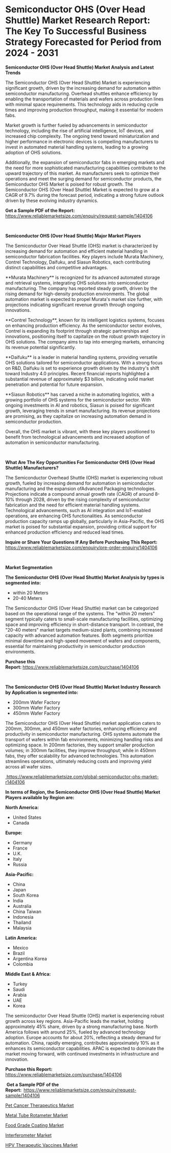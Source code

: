 <p><h1>Semiconductor OHS (Over Head Shuttle) Market Research Report: The Key To Successful Business Strategy Forecasted for Period from 2024 - 2031</h1></p><p><strong>Semiconductor OHS (Over Head Shuttle) Market Analysis and Latest Trends</strong></p>
<p><p>The Semiconductor OHS (Over Head Shuttle) Market is experiencing significant growth, driven by the increasing demand for automation within semiconductor manufacturing. Overhead shuttles enhance efficiency by enabling the transportation of materials and wafers across production lines with minimal space requirements. This technology aids in reducing cycle times and improving production throughput, making it essential for modern fabs.</p><p>Market growth is further fueled by advancements in semiconductor technology, including the rise of artificial intelligence, IoT devices, and increased chip complexity. The ongoing trend toward miniaturization and higher performance in electronic devices is compelling manufacturers to invest in automated material handling systems, leading to a growing adoption of OHS solutions.</p><p>Additionally, the expansion of semiconductor fabs in emerging markets and the need for more sophisticated manufacturing capabilities contribute to the upward trajectory of this market. As manufacturers seek to optimize their operations and meet the surging demand for semiconductor products, the Semiconductor OHS Market is poised for robust growth. The Semiconductor OHS (Over Head Shuttle) Market is expected to grow at a CAGR of 9.7% during the forecast period, indicating a strong future outlook driven by these evolving industry dynamics.</p></p>
<p><strong>Get a Sample PDF of the Report:&nbsp;</strong> <a href="https://www.reliablemarketsize.com/enquiry/request-sample/1404106?utm_campaign=1167&utm_medium=2&utm_source=Github&utm_content=ia&utm_term=23102024&utm_id=semiconductor-ohs-over-head-shuttle">https://www.reliablemarketsize.com/enquiry/request-sample/1404106</a></p>
<p>&nbsp;</p>
<p><strong>Semiconductor OHS (Over Head Shuttle) Major Market Players</strong></p>
<p><p>The Semiconductor Over Head Shuttle (OHS) market is characterized by increasing demand for automation and efficient material handling in semiconductor fabrication facilities. Key players include Murata Machinery, Contrel Technology, Daifuku, and Siasun Robotics, each contributing distinct capabilities and competitive advantages.</p><p>**Murata Machinery** is recognized for its advanced automated storage and retrieval systems, integrating OHS solutions into semiconductor manufacturing. The company has reported steady growth, driven by the rising demand for high-density production environments. The global automation market is expected to propel Murata's market size further, with projections indicating significant revenue growth through ongoing innovations.</p><p>**Contrel Technology**, known for its intelligent logistics systems, focuses on enhancing production efficiency. As the semiconductor sector evolves, Contrel is expanding its footprint through strategic partnerships and innovations, positioning itself to capitalize on the robust growth trajectory in OHS solutions. The company aims to tap into emerging markets, enhancing its revenue potential significantly.</p><p>**Daifuku** is a leader in material handling systems, providing versatile OHS solutions tailored for semiconductor applications. With a strong focus on R&D, Daifuku is set to experience growth driven by the industry's shift toward Industry 4.0 principles. Recent financial reports highlighted a substantial revenue of approximately $3 billion, indicating solid market penetration and potential for future expansion.</p><p>**Siasun Robotics** has carved a niche in automating logistics, with a growing portfolio of OHS systems for the semiconductor sector. With ongoing investments in AI and robotics, Siasun is poised for significant growth, leveraging trends in smart manufacturing. Its revenue projections are promising, as they capitalize on increasing automation demand in semiconductor production.</p><p>Overall, the OHS market is vibrant, with these key players positioned to benefit from technological advancements and increased adoption of automation in semiconductor manufacturing.</p></p>
<p>&nbsp;</p>
<p><strong>What Are The Key Opportunities For Semiconductor OHS (Over Head Shuttle) Manufacturers?</strong></p>
<p><p>The Semiconductor Overhead Shuttle (OHS) market is experiencing robust growth, fueled by increasing demand for automation in semiconductor manufacturing and the expansion ofAdvanced Packaging technologies. Projections indicate a compound annual growth rate (CAGR) of around 8-10% through 2028, driven by the rising complexity of semiconductor fabrication and the need for efficient material handling systems. Technological advancements, such as AI integration and IoT-enabled operations, are enhancing OHS functionalities. As semiconductor production capacity ramps up globally, particularly in Asia-Pacific, the OHS market is poised for substantial expansion, providing critical support for enhanced production efficiency and reduced lead times.</p></p>
<p><strong>Inquire or Share Your Questions If Any Before Purchasing This Report:</strong> <a href="https://www.reliablemarketsize.com/enquiry/pre-order-enquiry/1404106?utm_campaign=1167&utm_medium=2&utm_source=Github&utm_content=ia&utm_term=23102024&utm_id=semiconductor-ohs-over-head-shuttle">https://www.reliablemarketsize.com/enquiry/pre-order-enquiry/1404106</a></p>
<p>&nbsp;</p>
<p><strong>Market Segmentation</strong></p>
<p><strong>The Semiconductor OHS (Over Head Shuttle) Market Analysis by types is segmented into:</strong></p>
<p><ul><li>within 20 Meters</li><li>20-40 Meters</li></ul></p>
<p><p>The Semiconductor OHS (Over Head Shuttle) market can be categorized based on the operational range of the systems. The "within 20 meters" segment typically caters to small-scale manufacturing facilities, optimizing space and improving efficiency in short-distance transport. In contrast, the "20-40 meters" market targets medium-sized plants, combining increased capacity with advanced automation features. Both segments prioritize minimal downtime and high-speed movement of wafers and components, essential for maintaining productivity in semiconductor production environments.</p></p>
<p><strong>Purchase this Report:&nbsp;</strong><a href="https://www.reliablemarketsize.com/purchase/1404106?utm_campaign=1167&utm_medium=2&utm_source=Github&utm_content=ia&utm_term=23102024&utm_id=semiconductor-ohs-over-head-shuttle">https://www.reliablemarketsize.com/purchase/1404106</a></p>
<p>&nbsp;</p>
<p><strong>The Semiconductor OHS (Over Head Shuttle) Market Industry Research by Application is segmented into:</strong></p>
<p><ul><li>200mm Wafer Factory</li><li>300mm Wafer Factory</li><li>450mm Wafer Factory</li></ul></p>
<p><p>The Semiconductor OHS (Over Head Shuttle) market application caters to 200mm, 300mm, and 450mm wafer factories, enhancing efficiency and productivity in semiconductor manufacturing. OHS systems automate the transport of wafers within fab environments, minimizing handling risks and optimizing space. In 200mm factories, they support smaller production volumes; in 300mm facilities, they improve throughput; while in 450mm fabs, they offer scalability for advanced technologies. This automation streamlines operations, ultimately reducing costs and improving yield across all wafer sizes.</p></p>
<p><a href="https://www.reliablemarketsize.com/global-semiconductor-ohs-market-r1404106?utm_campaign=1167&utm_medium=2&utm_source=Github&utm_content=ia&utm_term=23102024&utm_id=semiconductor-ohs-over-head-shuttle">&nbsp;https://www.reliablemarketsize.com/global-semiconductor-ohs-market-r1404106</a></p>
<p><strong>In terms of Region, the Semiconductor OHS (Over Head Shuttle) Market Players available by Region are:</strong></p>
<p>
    <p> <strong> North America: </strong>
        <ul>
            <li>United States</li>
            <li>Canada</li>
        </ul>
        </p> 
    <p> <strong> Europe: </strong>
        <ul>
            <li>Germany</li>
            <li>France</li>
            <li>U.K.</li>
            <li>Italy</li>
            <li>Russia</li>
        </ul>
        </p> 
    <p> <strong> Asia-Pacific: </strong>
        <ul>
            <li>China</li>
            <li>Japan</li>
            <li>South Korea</li>
            <li>India</li>
            <li>Australia</li>
            <li>China Taiwan</li>
            <li>Indonesia</li>
            <li>Thailand</li>
            <li>Malaysia</li>
        </ul>
        </p> 
    <p> <strong> Latin America: </strong>
        <ul>
            <li>Mexico</li>
            <li>Brazil</li>
            <li>Argentina Korea</li>
            <li>Colombia</li>
        </ul>
        </p> 
    <p> <strong> Middle East & Africa: </strong>
        <ul>
            <li>Turkey</li>
            <li>Saudi</li>
            <li>Arabia</li>
            <li>UAE</li>
            <li>Korea</li>
        </ul>
    </p>
    </p>
<p><p>The semiconductor Over Head Shuttle (OHS) market is experiencing robust growth across key regions. Asia-Pacific leads the market, holding approximately 45% share, driven by a strong manufacturing base. North America follows with around 25%, fueled by advanced technology adoption. Europe accounts for about 20%, reflecting a steady demand for automation. China, rapidly emerging, contributes approximately 10% as it enhances its semiconductor capabilities. APAC is expected to dominate the market moving forward, with continued investments in infrastructure and innovation.</p></p>
<p><strong>Purchase this Report: </strong><a href="https://www.reliablemarketsize.com/purchase/1404106?utm_campaign=1167&utm_medium=2&utm_source=Github&utm_content=ia&utm_term=23102024&utm_id=semiconductor-ohs-over-head-shuttle">https://www.reliablemarketsize.com/purchase/1404106</a></p>
<p>&nbsp;<strong>Get a Sample PDF of the Report:&nbsp;&nbsp;</strong><a href="https://www.reliablemarketsize.com/enquiry/request-sample/1404106?utm_campaign=1167&utm_medium=2&utm_source=Github&utm_content=ia&utm_term=23102024&utm_id=semiconductor-ohs-over-head-shuttle">https://www.reliablemarketsize.com/enquiry/request-sample/1404106</a></p>
<p><strong></strong></p>
<p><p><a href="https://www.linkedin.com/pulse/pet-cancer-therapeutics-market-global-insights-sales-trends-el6cc?utm_campaign=1167&utm_medium=2&utm_source=Github&utm_content=ia&utm_term=23102024&utm_id=semiconductor-ohs-over-head-shuttle">Pet Cancer Therapeutics Market</a></p><p><a href="https://issuu.com/reportprime-2/docs/metal-tube-rotameter-market-size-20_916b6436eb0fb7?utm_campaign=1167&utm_medium=2&utm_source=Github&utm_content=ia&utm_term=23102024&utm_id=semiconductor-ohs-over-head-shuttle">Metal Tube Rotameter Market</a></p><p><a href="https://github.com/mabutironaldo/Market-Research-Report-List-6/blob/main/food-grade-coating-market.md?utm_campaign=1167&utm_medium=2&utm_source=Github&utm_content=ia&utm_term=23102024&utm_id=semiconductor-ohs-over-head-shuttle">Food Grade Coating Market</a></p><p><a href="https://issuu.com/reportprime-2/docs/interferometer-market-size-2030.ppt_930417fc39dd85?utm_campaign=1167&utm_medium=2&utm_source=Github&utm_content=ia&utm_term=23102024&utm_id=semiconductor-ohs-over-head-shuttle">Interferometer Market</a></p><p><a href="https://www.linkedin.com/pulse/hpv-therapeutic-vaccines-market-outlook-share-analysis-growth-0387c?utm_campaign=1167&utm_medium=2&utm_source=Github&utm_content=ia&utm_term=23102024&utm_id=semiconductor-ohs-over-head-shuttle">HPV Therapeutic Vaccines Market</a></p></p>
